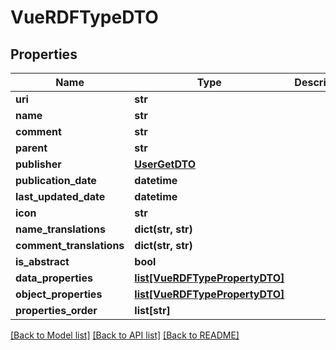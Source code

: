 # VueRDFTypeDTO

## Properties
Name | Type | Description | Notes
------------ | ------------- | ------------- | -------------
**uri** | **str** |  | [optional] 
**name** | **str** |  | [optional] 
**comment** | **str** |  | [optional] 
**parent** | **str** |  | [optional] 
**publisher** | [**UserGetDTO**](UserGetDTO.md) |  | [optional] 
**publication_date** | **datetime** |  | [optional] 
**last_updated_date** | **datetime** |  | [optional] 
**icon** | **str** |  | [optional] 
**name_translations** | **dict(str, str)** |  | [optional] 
**comment_translations** | **dict(str, str)** |  | [optional] 
**is_abstract** | **bool** |  | [optional] 
**data_properties** | [**list[VueRDFTypePropertyDTO]**](VueRDFTypePropertyDTO.md) |  | [optional] 
**object_properties** | [**list[VueRDFTypePropertyDTO]**](VueRDFTypePropertyDTO.md) |  | [optional] 
**properties_order** | **list[str]** |  | [optional] 

[[Back to Model list]](../README.md#documentation-for-models) [[Back to API list]](../README.md#documentation-for-api-endpoints) [[Back to README]](../README.md)


